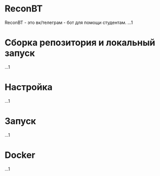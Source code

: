 # ReconBT
ReconBT - это вк/телеграм - бот для помощи студентам.
...1

# Сборка репозитория и локальный запуск
...1

# Настройка
...1

# Запуск
...1

# Docker
...1

